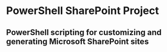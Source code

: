 # PowerShell SharePoint Project

## PowerShell scripting for customizing and generating Microsoft SharePoint sites
